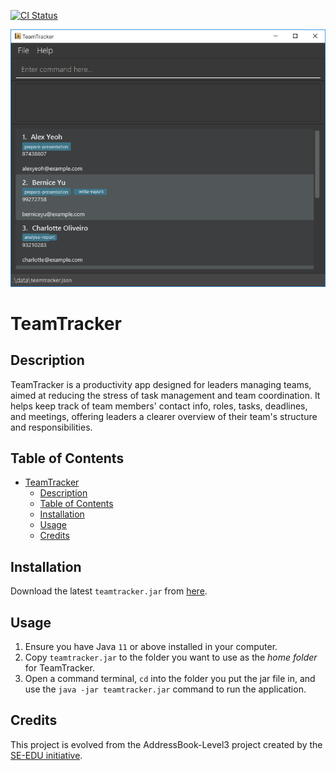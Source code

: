 [![CI Status](https://github.com/se-edu/addressbook-level3/workflows/Java%20CI/badge.svg)](https://github.com/AY2324S2-CS2103T-W13-4/tp/actions)

![Ui](docs/images/Ui.png)

# TeamTracker

## Description
TeamTracker is a productivity app designed for leaders managing teams, aimed at reducing the stress of task management and team coordination. It helps keep track of team members' contact info, roles, tasks, deadlines, and meetings, offering leaders a clearer overview of their team's structure and responsibilities.

## Table of Contents
- [TeamTracker](#teamtracker)
  - [Description](#description)
  - [Table of Contents](#table-of-contents)
  - [Installation](#installation)
  - [Usage](#usage)
  - [Credits](#credits)

## Installation
Download the latest `teamtracker.jar` from [here](https://github.com/AY2324S2-CS2103T-W13-4/tp/releases).

## Usage

1. Ensure you have Java `11` or above installed in your computer.
2. Copy `teamtracker.jar` to the folder you want to use as the _home folder_ for TeamTracker.
3. Open a command terminal, `cd` into the folder you put the jar file in, and use the `java -jar teamtracker.jar` command to run the application.

## Credits
This project is evolved from the AddressBook-Level3 project created by the [SE-EDU initiative](https://se-education.org).
